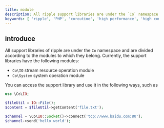 ```yaml
---
title: module
description: All ripple support libraries are under the `Co` namespace and are divided according to the modules to which they belong. Currently, the support libraries have the following modules
keywords: [ 'ripple', 'PHP', 'coroutine', 'high performance', 'high concurrency' ]
---
```


## introduce

All support libraries of ripple are under the `Co` namespace and are divided according to the modules to which they
belong. Currently, the support libraries have the following modules:

- `Co\IO` stream resource operation module
- `Co\System` system operation module

You can access the support library and use it in the following ways, such as

```php
use \Co\IO;

$fileUtil = IO::File();
$content = $fileUtil->getContent('file.txt');
```

```php
$channel = \Co\IO::Socket()->connect('tcp://www.baidu.com:80');
$channel->send('hello world');
```
